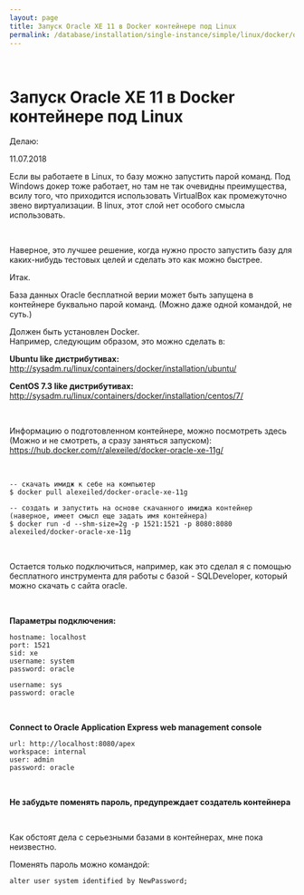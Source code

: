 ```yaml
---
layout: page
title: Запуск Oracle XE 11 в Docker контейнере под Linux
permalink: /database/installation/single-instance/simple/linux/docker/oracle/11/xe/
---
```



<br/>

# Запуск Oracle XE 11 в Docker контейнере под Linux

Делаю: 

11.07.2018


Если вы работаете в Linux, то базу можно запустить парой команд. Под Windows докер тоже работает, но там не так очевидны преимущества, всилу того, что приходится использовать VirtualBox как промежуточно звено виртуализации. В linux, этот слой нет особого смысла использовать.


<br/>

Наверное, это лучшее решение, когда нужно просто запустить базу для каких-нибудь тестовых целей и сделать это как можно быстрее. 

Итак.

База данных Oracle бесплатной верии может быть запущена в контейнере буквально парой команд. (Можно даже одной командой, не суть.)

Должен быть установлен Docker.  
Например, следующим образом, это можно сделать в:  

**Ubuntu like дистрибутивах:**  
http://sysadm.ru/linux/containers/docker/installation/ubuntu/

**CentOS 7.3 like дистрибутивах:**  
http://sysadm.ru/linux/containers/docker/installation/centos/7/


<br/>

Информацию о подготовленном контейнере, можно посмотреть здесь (Можно и не смотреть, а сразу заняться запуском):  
https://hub.docker.com/r/alexeiled/docker-oracle-xe-11g/

<br/>

    -- скачать имидж к себе на компьютер
    $ docker pull alexeiled/docker-oracle-xe-11g
    
    -- создать и запустить на основе скачанного имиджа контейнер (наверное, имеет смысл еще задать имя контейнера)
    $ docker run -d --shm-size=2g -p 1521:1521 -p 8080:8080 alexeiled/docker-oracle-xe-11g

<br/>

Остается только подключиться, например, как это сделал я с помощью бесплатного инструмента для работы с базой - SQLDeveloper, который можно скачать с сайта oracle.

<br/>

**Параметры подключения:**

    hostname: localhost
    port: 1521
    sid: xe
    username: system
    password: oracle
    
    username: sys
    password: oracle

<br/>

**Connect to Oracle Application Express web management console**

    url: http://localhost:8080/apex
    workspace: internal
    user: admin
    password: oracle

<br/>

**Не забудьте поменять пароль, предупреждает создатель контейнера**

<br/>

Как обстоят дела с серьезными базами в контейнерах, мне пока неизвестно.

Поменять пароль можно командой:

    alter user system identified by NewPassword;
